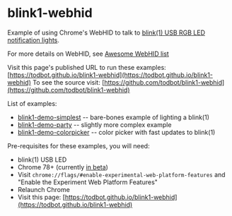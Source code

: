 # blink1-webhid

Example of using Chrome's WebHID to talk to [blink(1) USB RGB LED notification lights](https://blink1.thingm.com/).

For more details on WebHID, see [Awesome WebHID list](https://github.com/robatwilliams/awesome-webhid)

Visit this page's published URL to run these examples:
[https://todbot.github.io/blink1-webhid](https://todbot.github.io/blink1-webhid)
To see the source visit: [https://github.com/todbot/blink1-webhid](https://github.com/todbot/blink1-webhid)

List of examples:
* [blink1-demo-simplest](./blink1-demo-simplest/) -- bare-bones example of lighting a blink(1)
* [blink1-demo-party](./blink1-demo-party/) -- slightly more complex example
* [blink1-demo-colorpicker](./blink1-demo-colorpicker/) -- color picker with fast updates to blink(1)


Pre-requisites for these examples, you will need:
* blink(1) USB LED
* Chrome 78+ (currently <a href="https://www.google.com/chrome/beta">in beta</a>)
* Visit `chrome://flags/#enable-experimental-web-platform-features`
and "Enable the Experiment Web Platform Features"
* Relaunch Chrome 
* Visit this page: [https://todbot.github.io/blink1-webhid](https://todbot.github.io/blink1-webhid)


